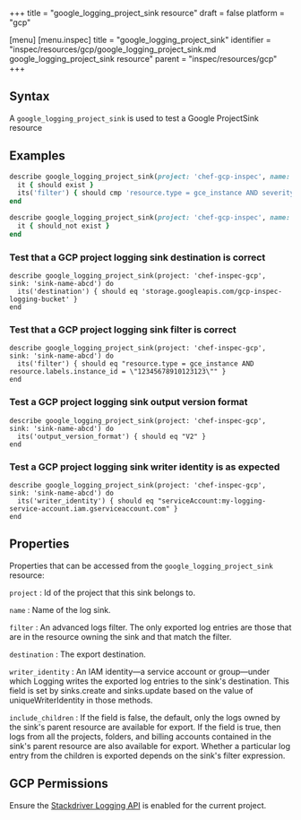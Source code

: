 +++
title = "google_logging_project_sink resource"
draft = false
platform = "gcp"

[menu]
  [menu.inspec]
    title = "google_logging_project_sink"
    identifier = "inspec/resources/gcp/google_logging_project_sink.md google_logging_project_sink resource"
    parent = "inspec/resources/gcp"
+++

## Syntax

A `google_logging_project_sink` is used to test a Google ProjectSink resource

## Examples

```ruby
describe google_logging_project_sink(project: 'chef-gcp-inspec', name: 'inspec-gcp-org-sink') do
  it { should exist }
  its('filter') { should cmp 'resource.type = gce_instance AND severity = DEBUG' }
end

describe google_logging_project_sink(project: 'chef-gcp-inspec', name: 'nonexistent') do
  it { should_not exist }
end
```

### Test that a GCP project logging sink destination is correct

    describe google_logging_project_sink(project: 'chef-inspec-gcp',  sink: 'sink-name-abcd') do
      its('destination') { should eq 'storage.googleapis.com/gcp-inspec-logging-bucket' }
    end

### Test that a GCP project logging sink filter is correct

    describe google_logging_project_sink(project: 'chef-inspec-gcp',  sink: 'sink-name-abcd') do
      its('filter') { should eq "resource.type = gce_instance AND resource.labels.instance_id = \"12345678910123123\"" }
    end

### Test a GCP project logging sink output version format

    describe google_logging_project_sink(project: 'chef-inspec-gcp',  sink: 'sink-name-abcd') do
      its('output_version_format') { should eq "V2" }
    end

### Test a GCP project logging sink writer identity is as expected

    describe google_logging_project_sink(project: 'chef-inspec-gcp',  sink: 'sink-name-abcd') do
      its('writer_identity') { should eq "serviceAccount:my-logging-service-account.iam.gserviceaccount.com" }
    end

## Properties

Properties that can be accessed from the `google_logging_project_sink` resource:

`project`
: Id of the project that this sink belongs to.

`name`
: Name of the log sink.

`filter`
: An advanced logs filter. The only exported log entries are those that are in the resource owning the sink and that match the filter.

`destination`
: The export destination.

`writer_identity`
: An IAM identity—a service account or group—under which Logging writes the exported log entries to the sink's destination. This field is set by sinks.create and sinks.update based on the value of uniqueWriterIdentity in those methods.

`include_children`
: If the field is false, the default, only the logs owned by the sink's parent resource are available for export. If the field is true, then logs from all the projects, folders, and billing accounts contained in the sink's parent resource are also available for export. Whether a particular log entry from the children is exported depends on the sink's filter expression.

## GCP Permissions

Ensure the [Stackdriver Logging API](https://console.cloud.google.com/apis/library/logging.googleapis.com/) is enabled for the current project.
